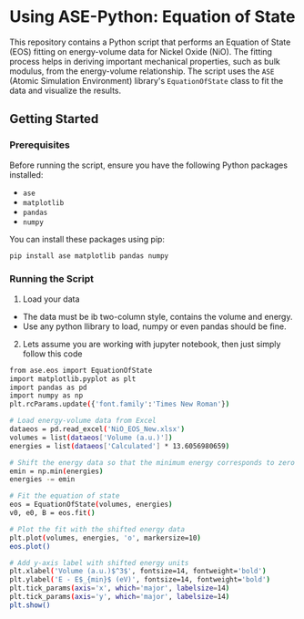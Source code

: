 # Using ASE-Python: Equation of State

This repository contains a Python script that performs an Equation of State (EOS) fitting on energy-volume data for Nickel Oxide (NiO). The fitting process helps in deriving important mechanical properties, such as bulk modulus, from the energy-volume relationship. The script uses the `ASE` (Atomic Simulation Environment) library's `EquationOfState` class to fit the data and visualize the results.

## Getting Started

### Prerequisites

Before running the script, ensure you have the following Python packages installed:

- `ase`
- `matplotlib`
- `pandas`
- `numpy`

You can install these packages using pip:

```bash
pip install ase matplotlib pandas numpy
```

### Running the Script
1. Load your data
- The data must be ib two-column style, contains the volume and energy. 
- Use any python llibrary to load, numpy or even pandas should be fine. 
2. Lets assume you are working with jupyter notebook, then just simply follow this code

```bash
from ase.eos import EquationOfState
import matplotlib.pyplot as plt
import pandas as pd
import numpy as np
plt.rcParams.update({'font.family':'Times New Roman'})

# Load energy-volume data from Excel
dataeos = pd.read_excel('NiO_EOS_New.xlsx')
volumes = list(dataeos['Volume (a.u.)'])
energies = list(dataeos['Calculated'] * 13.6056980659)

# Shift the energy data so that the minimum energy corresponds to zero
emin = np.min(energies)
energies -= emin

# Fit the equation of state
eos = EquationOfState(volumes, energies)
v0, e0, B = eos.fit()

# Plot the fit with the shifted energy data
plt.plot(volumes, energies, 'o', markersize=10)
eos.plot()

# Add y-axis label with shifted energy units
plt.xlabel('Volume (a.u.)$^3$', fontsize=14, fontweight='bold')
plt.ylabel('E - E$_{min}$ (eV)', fontsize=14, fontweight='bold')
plt.tick_params(axis='x', which='major', labelsize=14)
plt.tick_params(axis='y', which='major', labelsize=14)
plt.show()
```
